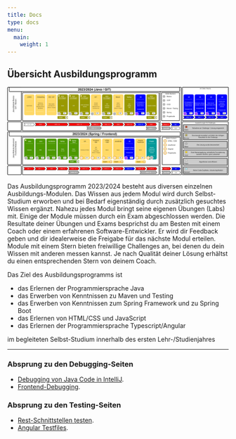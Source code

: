 ```yaml
---
title: Docs
type: docs
menu:
  main:
    weight: 1
---
```


## Übersicht Ausbildungsprogramm
[![Ausbildungsprogramm Übersicht](../docs/overview/ausbildungsprogramm_uebersicht.png)](../docs/overview/ausbildungsprogramm_uebersicht.png)

Das Ausbildungsprogramm 2023/2024 besteht aus diversen einzelnen Ausbildungs-Modulen.
Das Wissen aus jedem Modul wird durch Selbst-Studium erworben und bei Bedarf eigenständig durch zusätzlich gesuchtes Wissen ergänzt.
Nahezu jedes Modul bringt seine eigenen Übungen (Labs) mit. Einige der Module müssen durch ein Exam abgeschlossen werden.
Die Resultate deiner Übungen und Exams besprichst du am Besten mit einem Coach oder einem erfahrenen Software-Entwickler.
Er wird dir Feedback geben und dir idealerweise die Freigabe für das nächste Modul erteilen.
Module mit einem Stern bieten freiwillige Challenges an, bei denen du dein Wissen mit anderen messen kannst.
Je nach Qualität deiner Lösung erhältst du einen entsprechenden Stern von deinem Coach.

Das Ziel des Ausbildungsprogramms ist
- das Erlernen der Programmiersprache Java
- das Erwerben von Kenntnissen zu Maven und Testing
- das Erwerben von Kenntnissen zum Spring Framework und zu Spring Boot
- das Erlernen von HTML/CSS und JavaScript
- das Erlernen der Programmiersprache Typescript/Angular

im begleiteten Selbst-Studium innerhalb des ersten Lehr-/Studienjahres

---

### Absprung zu den Debugging-Seiten

- [Debugging von Java Code in IntelliJ](../../../../docs/java/debugging).
- [Frontend-Debugging](../../../../docs/web/javascript/24_debugging/).

### Absprung zu den Testing-Seiten

- [Rest-Schnittstellen testen](../../../../docs/java/java-rest-testing/).
- [Angular Testfiles](../../../../docs/web/angular/02_7_angular_unit_test/).